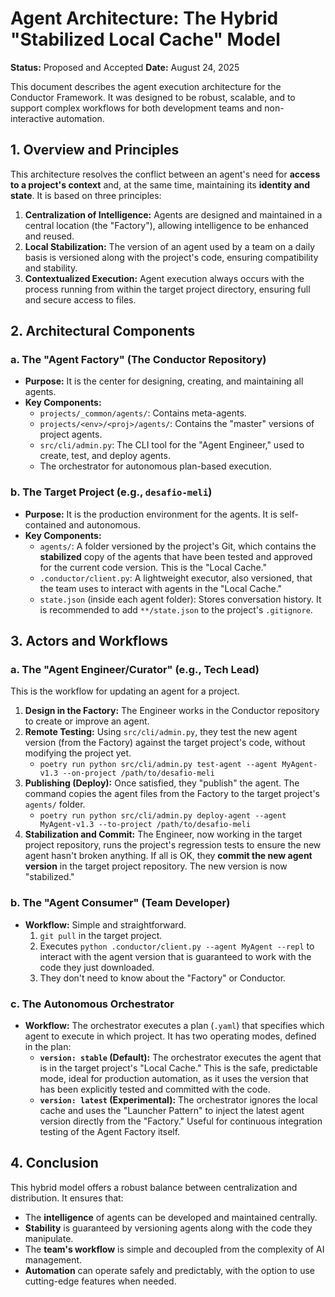 # Agent Architecture: The Hybrid "Stabilized Local Cache" Model

**Status:** Proposed and Accepted
**Date:** August 24, 2025

This document describes the agent execution architecture for the Conductor Framework. It was designed to be robust, scalable, and to support complex workflows for both development teams and non-interactive automation.

## 1. Overview and Principles

This architecture resolves the conflict between an agent's need for **access to a project's context** and, at the same time, maintaining its **identity and state**. It is based on three principles:

1.  **Centralization of Intelligence:** Agents are designed and maintained in a central location (the "Factory"), allowing intelligence to be enhanced and reused.
2.  **Local Stabilization:** The version of an agent used by a team on a daily basis is versioned along with the project's code, ensuring compatibility and stability.
3.  **Contextualized Execution:** Agent execution always occurs with the process running from within the target project directory, ensuring full and secure access to files.

## 2. Architectural Components

### a. The "Agent Factory" (The Conductor Repository)

-   **Purpose:** It is the center for designing, creating, and maintaining all agents.
-   **Key Components:**
    -   `projects/_common/agents/`: Contains meta-agents.
    -   `projects/<env>/<proj>/agents/`: Contains the "master" versions of project agents.
    -   `src/cli/admin.py`: The CLI tool for the "Agent Engineer," used to create, test, and deploy agents.
    -   The orchestrator for autonomous plan-based execution.

### b. The Target Project (e.g., `desafio-meli`)

-   **Purpose:** It is the production environment for the agents. It is self-contained and autonomous.
-   **Key Components:**
    -   `agents/`: A folder versioned by the project's Git, which contains the **stabilized** copy of the agents that have been tested and approved for the current code version. This is the "Local Cache."
    -   `.conductor/client.py`: A lightweight executor, also versioned, that the team uses to interact with agents in the "Local Cache."
    -   `state.json` (inside each agent folder): Stores conversation history. It is recommended to add `**/state.json` to the project's `.gitignore`.

## 3. Actors and Workflows

### a. The "Agent Engineer/Curator" (e.g., Tech Lead)

This is the workflow for updating an agent for a project.

1.  **Design in the Factory:** The Engineer works in the Conductor repository to create or improve an agent.
2.  **Remote Testing:** Using `src/cli/admin.py`, they test the new agent version (from the Factory) against the target project's code, without modifying the project yet.
    -   `poetry run python src/cli/admin.py test-agent --agent MyAgent-v1.3 --on-project /path/to/desafio-meli`
3.  **Publishing (Deploy):** Once satisfied, they "publish" the agent. The command copies the agent files from the Factory to the target project's `agents/` folder.
    -   `poetry run python src/cli/admin.py deploy-agent --agent MyAgent-v1.3 --to-project /path/to/desafio-meli`
4.  **Stabilization and Commit:** The Engineer, now working in the target project repository, runs the project's regression tests to ensure the new agent hasn't broken anything. If all is OK, they **commit the new agent version** in the target project repository. The new version is now "stabilized."

### b. The "Agent Consumer" (Team Developer)

-   **Workflow:** Simple and straightforward.
    1.  `git pull` in the target project.
    2.  Executes `python .conductor/client.py --agent MyAgent --repl` to interact with the agent version that is guaranteed to work with the code they just downloaded.
    3.  They don't need to know about the "Factory" or Conductor.

### c. The Autonomous Orchestrator

-   **Workflow:** The orchestrator executes a plan (`.yaml`) that specifies which agent to execute in which project. It has two operating modes, defined in the plan:
    -   **`version: stable` (Default):** The orchestrator executes the agent that is in the target project's "Local Cache." This is the safe, predictable mode, ideal for production automation, as it uses the version that has been explicitly tested and committed with the code.
    -   **`version: latest` (Experimental):** The orchestrator ignores the local cache and uses the "Launcher Pattern" to inject the latest agent version directly from the "Factory." Useful for continuous integration testing of the Agent Factory itself.

## 4. Conclusion

This hybrid model offers a robust balance between centralization and distribution. It ensures that:
-   The **intelligence** of agents can be developed and maintained centrally.
-   **Stability** is guaranteed by versioning agents along with the code they manipulate.
-   The **team's workflow** is simple and decoupled from the complexity of AI management.
-   **Automation** can operate safely and predictably, with the option to use cutting-edge features when needed.